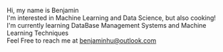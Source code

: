 Hi, my name is Benjamin <br>
I'm interested in Machine Learning and Data Science, but also cooking!<br>
I'm currently learning DataBase Management Systems and Machine Learning Techniques<br>
Feel Free to reach me at benjaminhu@outlook.com

<!---
benbananas/benbananas is a ✨ special ✨ repository because its `README.md` (this file) appears on your GitHub profile.
You can click the Preview link to take a look at your changes.
--->
